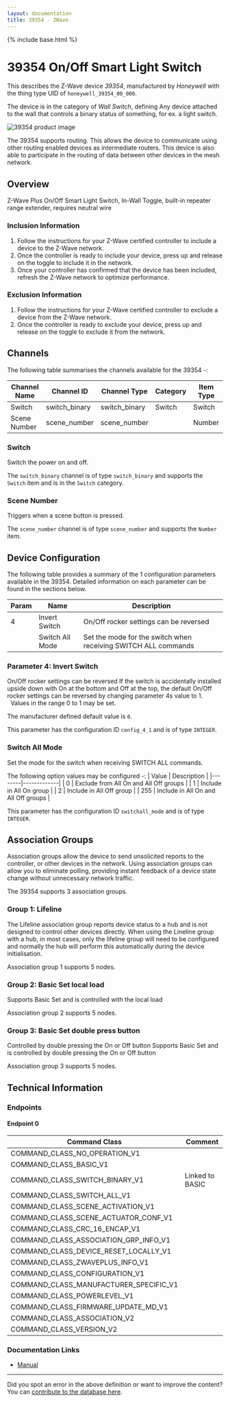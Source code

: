 ```yaml
---
layout: documentation
title: 39354 - ZWave
---
```


{% include base.html %}

# 39354 On/Off Smart Light Switch
This describes the Z-Wave device *39354*, manufactured by *Honeywell* with the thing type UID of ```honeywell_39354_00_000```.

The device is in the category of *Wall Switch*, defining Any device attached to the wall that controls a binary status of something, for ex. a light switch.

![39354 product image](https://opensmarthouse.org/zwavedatabase/889/image/)


The 39354 supports routing. This allows the device to communicate using other routing enabled devices as intermediate routers.  This device is also able to participate in the routing of data between other devices in the mesh network.

## Overview

Z-Wave Plus On/Off Smart Light Switch, In-Wall Toggle, built-in repeater range extender, requires neutral wire

### Inclusion Information

  1. Follow the instructions for your Z-Wave certified controller to include a device to the Z-Wave network.
  2. Once the controller is ready to include your device, press up and release on the toggle to include it in the network.
  3. Once your controller has confirmed that the device has been included, refresh the Z-Wave network to optimize performance.

### Exclusion Information

  1. Follow the instructions for your Z-Wave certified controller to exclude a device from the Z-Wave network.
  2. Once the controller is ready to exclude your device, press up and release on the toggle to exclude it from the network.

## Channels

The following table summarises the channels available for the 39354 -:

| Channel Name | Channel ID | Channel Type | Category | Item Type |
|--------------|------------|--------------|----------|-----------|
| Switch | switch_binary | switch_binary | Switch | Switch | 
| Scene Number | scene_number | scene_number |  | Number | 

### Switch
Switch the power on and off.

The ```switch_binary``` channel is of type ```switch_binary``` and supports the ```Switch``` item and is in the ```Switch``` category.

### Scene Number
Triggers when a scene button is pressed.

The ```scene_number``` channel is of type ```scene_number``` and supports the ```Number``` item.



## Device Configuration

The following table provides a summary of the 1 configuration parameters available in the 39354.
Detailed information on each parameter can be found in the sections below.

| Param | Name  | Description |
|-------|-------|-------------|
| 4 | Invert Switch | On/Off rocker settings can be reversed |
|  | Switch All Mode | Set the mode for the switch when receiving SWITCH ALL commands |

### Parameter 4: Invert Switch

On/Off rocker settings can be reversed
If the switch is accidentally installed upside down with On at the bottom and Off at the top, the default On/Off rocker settings can be reversed by changing parameter 4s value to 1.  
 
Values in the range 0 to 1 may be set.

The manufacturer defined default value is ```0```.

This parameter has the configuration ID ```config_4_1``` and is of type ```INTEGER```.

### Switch All Mode

Set the mode for the switch when receiving SWITCH ALL commands.

The following option values may be configured -:
| Value  | Description |
|--------|-------------|
| 0 | Exclude from All On and All Off groups |
| 1 | Include in All On group |
| 2 | Include in All Off group |
| 255 | Include in All On and All Off groups |

This parameter has the configuration ID ```switchall_mode``` and is of type ```INTEGER```.


## Association Groups

Association groups allow the device to send unsolicited reports to the controller, or other devices in the network. Using association groups can allow you to eliminate polling, providing instant feedback of a device state change without unnecessary network traffic.

The 39354 supports 3 association groups.

### Group 1: Lifeline

The Lifeline association group reports device status to a hub and is not designed to control other devices directly. When using the Lineline group with a hub, in most cases, only the lifeline group will need to be configured and normally the hub will perform this automatically during the device initialisation.

Association group 1 supports 5 nodes.

### Group 2: Basic Set local load

Supports Basic Set and is controlled with the local load


Association group 2 supports 5 nodes.

### Group 3: Basic Set double press button

Controlled by double pressing the On or Off button
Supports Basic Set and is controlled by double pressing the On or Off button

Association group 3 supports 5 nodes.

## Technical Information

### Endpoints

#### Endpoint 0

| Command Class | Comment |
|---------------|---------|
| COMMAND_CLASS_NO_OPERATION_V1| |
| COMMAND_CLASS_BASIC_V1| |
| COMMAND_CLASS_SWITCH_BINARY_V1| Linked to BASIC|
| COMMAND_CLASS_SWITCH_ALL_V1| |
| COMMAND_CLASS_SCENE_ACTIVATION_V1| |
| COMMAND_CLASS_SCENE_ACTUATOR_CONF_V1| |
| COMMAND_CLASS_CRC_16_ENCAP_V1| |
| COMMAND_CLASS_ASSOCIATION_GRP_INFO_V1| |
| COMMAND_CLASS_DEVICE_RESET_LOCALLY_V1| |
| COMMAND_CLASS_ZWAVEPLUS_INFO_V1| |
| COMMAND_CLASS_CONFIGURATION_V1| |
| COMMAND_CLASS_MANUFACTURER_SPECIFIC_V1| |
| COMMAND_CLASS_POWERLEVEL_V1| |
| COMMAND_CLASS_FIRMWARE_UPDATE_MD_V1| |
| COMMAND_CLASS_ASSOCIATION_V2| |
| COMMAND_CLASS_VERSION_V2| |

### Documentation Links

* [Manual](https://opensmarthouse.org/zwavedatabase/889/reference/Manual-Honeywell-Switch-39354.pdf)

---

Did you spot an error in the above definition or want to improve the content?
You can [contribute to the database here](https://opensmarthouse.org/zwavedatabase/889).
